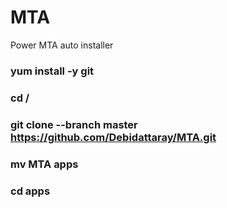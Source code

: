 # MTA
Power MTA auto installer
### yum install -y git
### cd /
### git clone --branch master https://github.com/Debidattaray/MTA.git
### mv MTA apps
### cd apps
